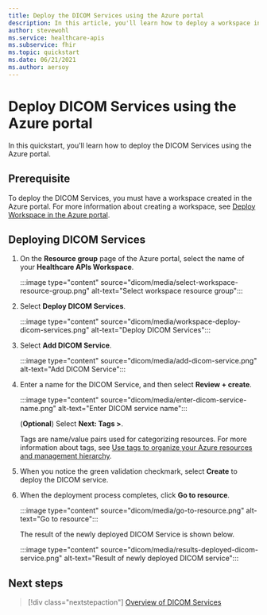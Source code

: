 ```yaml
---
title: Deploy the DICOM Services using the Azure portal
description: In this article, you'll learn how to deploy a workspace in the Azure portal 
author: stevewohl
ms.service: healthcare-apis
ms.subservice: fhir
ms.topic: quickstart
ms.date: 06/21/2021
ms.author: aersoy
---
```


# Deploy DICOM Services using the Azure portal

In this quickstart, you'll learn how to deploy the DICOM Services using the Azure portal.

## Prerequisite

To deploy the DICOM Services, you must have a workspace created in the Azure portal. For more information about creating a workspace, see [Deploy Workspace in the Azure portal](deploy-workspace-in-portal.md).

## Deploying DICOM Services

1. On the **Resource group** page of the Azure portal, select the name of your **Healthcare APIs Workspace**.

   :::image type="content" source="dicom/media/select-workspace-resource-group.png" alt-text="Select workspace resource group":::

2. Select **Deploy DICOM Services**.

    :::image type="content" source="dicom/media/workspace-deploy-dicom-services.png" alt-text="Deploy DICOM Services":::

3. Select **Add DICOM Service**.

   :::image type="content" source="dicom/media/add-dicom-service.png" alt-text="Add DICOM Service":::

4. Enter a name for the DICOM Service, and then select **Review + create**. 

   :::image type="content" source="dicom/media/enter-dicom-service-name.png" alt-text="Enter DICOM service name":::

   (**Optional**) Select **Next: Tags >**. 
    
    Tags are name/value pairs used for categorizing resources. For more information about tags, see [Use tags to organize your Azure resources and management hierarchy](https://docs.microsoft.com/en-us/azure/azure-resource-manager/management/tag-resources).

 
5. When you notice the green validation checkmark, select **Create** to deploy the DICOM service.

6. When the deployment process completes, click **Go to resource**.  

   :::image type="content" source="dicom/media/go-to-resource.png" alt-text="Go to resource":::

   The result of the newly deployed DICOM Service is shown below.

   :::image type="content" source="dicom/media/results-deployed-dicom-service.png" alt-text="Result of newly deployed DICOM service":::

## Next steps

>[!div class="nextstepaction"]
>[Overview of DICOM Services](dicom-services-overview.md)






